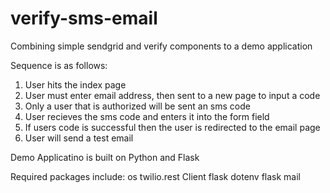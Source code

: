 # verify-sms-email

Combining simple sendgrid and verify components to a demo application

Sequence is as follows:
1. User hits the index page
2. User must enter email address, then sent to a new page to input a code
3. Only a user that is authorized will be sent an sms code
4. User recieves the sms code and enters it into the form field
5. If users code is successful then the user is redirected to the email page
6. User will send a test email 

Demo Applicatino is built on Python and Flask

Required packages include:
os
twilio.rest Client
flask
dotenv
flask mail


